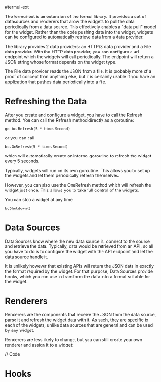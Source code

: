 #termui-ext

The termui-ext is an extension of the termui library. It provides a set of datasources and renderers that allow the widgets to pull the data periodically from a data source. This effectively enables a "data pull" model for the widget. Rather than the code pushing data into the widget, widgets can be configured to automatically retrieve data from a data provider.

The library provides 2 data providers: an HTTP/S data provider and a File data provider. With the HTTP data provider, you can configure a url endpoint which the widgets will call periodically. The endpoint will return a JSON string whose format depends on the widget type.

The File data provider reads the JSON from a file. It is probably more of a proof of concept than anything else, but it is certainly usable if you have an application that pushes data periodically into a file.

# Refreshing the Data
After you create and configure a widget, you have to call the Refresh method. You can call the Refresh method directly as a goroutine:

`go bc.Refresh(5 * time.Second)`

or you can call

`bc.GoRefresh(5 * time.Second)`

which will automatically create an internal goroutine to refresh the widget every 5 seconds.

Typically, widgets will run on its own goroutine. This allows you to set up the widgets and let them periodically refresh themselves.

However, you can also use the OneRefresh method which will refresh the widget just once. This allows you to take full control of the widgets.

You can stop a widget at any time:

`bcShutdown()`   

# Data Sources

Data Sources know where the new data source is, connect to the source and retrieve the data. Typically, data would be retrieved from an API, so all you have to do is to configure the widget with the API endpoint and let the data source handle it.

It is unlikely however that existing APIs will return the JSON data in exactly the format required by the widget. For that purpose, Data Sources provide hooks, which you can use to transform the data into a format suitable for the widget. 

# Renderers
Renderers are the components that receive the JSON from the data source, parse it and refresh the widget data with it. As such, they are specific to each of the widgets, unlike data sources that are general and can be used by any widget.

Renderers are less likely to change, but you can still create your own renderer and assign it to a widget:

// Code


# Hooks



